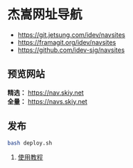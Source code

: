 # 杰嵩网址导航

- https://git.jetsung.com/idev/navsites
- https://framagit.org/idev/navsites
- https://github.com/idev-sig/navsites

## 预览网站

**精选：** https://nav.skiy.net  
**全量：** https://navs.skiy.net

## 发布

```bash
bash deploy.sh
```

1. [使用教程](https://git.jetsung.com/idev/navsites/-/wikis/%E4%BD%BF%E7%94%A8%E6%95%99%E7%A8%8B)
